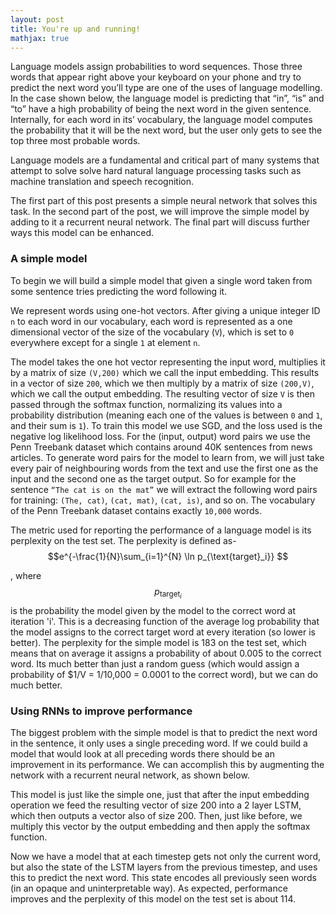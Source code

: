 ```yaml
---
layout: post
title: You're up and running!
mathjax: true
---
```


Language models assign probabilities to word sequences. Those three words that appear right above your keyboard on your phone and try to predict the next word you’ll type are one of the uses of language modelling. In the case shown below, the language model is predicting that “in”, “is” and “to” have a high probability of being the next word in the given sentence. Internally, for each word in its’ vocabulary, the language model computes the probability that it will be the next word, but the user only gets to see the top three most probable words.  


Language models are a fundamental and critical part of many systems that attempt to solve solve hard natural language processing tasks such as machine translation and speech recognition. 

The first part of this post presents a simple neural network that solves this task. In the second part of the post, we will improve the simple model by adding to it a recurrent neural network. The final part will discuss further ways this model can be enhanced. 


### A simple model

To begin we will build a simple model that given a single word taken from some sentence tries predicting the word following it.

We represent words using one-hot vectors. After giving a unique integer ID `n` to each word in our vocabulary, each word is represented as a one dimensional vector of the size of the vocabulary (`V`), which is set to `0` everywhere except for a single `1` at element `n`. 


The model takes the one hot vector representing the input word, multiplies it by a matrix of size `(V,200)` which we call the input embedding. This results in a vector of size `200`, which we then multiply by a matrix of size `(200,V)`, which we call the output embedding. The resulting vector of size `V` is then passed through the softmax function, normalizing its values into a probability distribution (meaning each one of the values is between `0` and `1`, and their sum is `1`). 
To train this model we use SGD, and the loss used is the negative log likelihood loss. For the (input, output) word pairs we use the Penn Treebank dataset which contains around 40K sentences from news articles. To generate word pairs for the model to learn from, we will just take every pair of neighbouring words from the text and use the first one as the input and the second one as the target output. So for example for the sentence `“The cat is on the mat”` we will extract the following word pairs for training: `(The, cat)`, `(cat, mat)`, `(cat, is)`, and so on. The vocabulary of the Penn Treebank dataset contains exactly `10,000` words. 

The metric used for reporting the performance of a language model is its perplexity on the test set. The perplexity is defined as- $$e^{-\frac{1}{N}\sum_{i=1}^{N} \ln p_{\text{target}_i}}  $$

, where $$p_{\text{target}_i}$$ is the probability the model given by the model to the correct word at iteration 'i'. This is a decreasing function of the average log probability that the model assigns to the correct target word at every iteration (so lower is better). The perplexity for the simple model is 183 on the test set, which means that on average it assigns a probability of about 0.005 to the correct word. Its much better than just a random guess (which would assign a probability of $1/V = 1/10,000 = 0.0001 to the correct word), but we can do much better.


### Using RNNs to improve performance
The biggest problem with the simple model is that to predict the next word in the sentence, it only uses a single preceding word. If we could build a model that would look at all preceding words there should be an improvement in its performance. We can accomplish this by augmenting the network with a recurrent neural network, as shown below.





This model is just like the simple one, just that after the input embedding operation we feed the resulting vector of size 200 into a 2 layer LSTM, which then outputs a vector also of size 200. Then, just like before, we multiply this vector by the output embedding and then apply the softmax function.


Now we have a model that at each timestep gets not only the current word, but also the state of the LSTM layers from the previous timestep, and uses this to predict the next word. This state encodes all previously seen words (in an opaque and uninterpretable way). As expected, performance improves and the perplexity of this model on the test set is about 114. 
